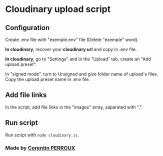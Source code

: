 # Cloudinary upload script

## Configuration

Create .env file with "exemple.env" file (Delete "exemple" word).

**In cloudinary**, recover your **cloudinary url** and copy in .env file.

**In cloudinary**, go to "Settings" and in the "Upload" tab, create an "Add upload preset".

In "signed mode", turn to Unsigned and give folder name of upload's files. Copy the upload preset name in .env file.

## Add file links

In the script, add file links in the "images" array, saparated with ",".

## Run script

Run script with ```node cloudinary.js```.







### Made by [Corentin PERROUX](https://github.com/Corentin7301)